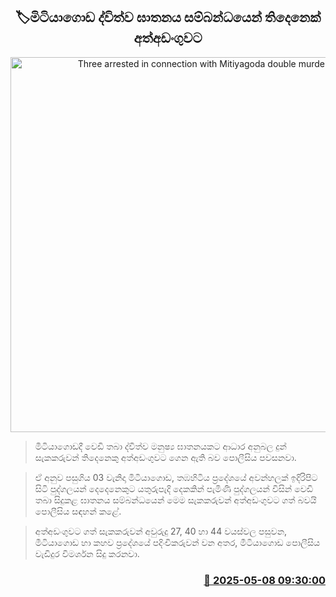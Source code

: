 <p align='center'><b><h2 align='center' title='Three arrested in connection with Mitiyagoda double murder'>🏷මිටියාගොඩ ද්විත්ව ඝාතනය සම්බන්ධයෙන් තිදෙනෙක් අත්අඩංගුවට</h2></b></p>
<p align='center'><img src='https://helakuru.sgp1.cdn.digitaloceanspaces.com/esana/images/lib/arrested2[1].jpg' width='600' alt='Three arrested in connection with Mitiyagoda double murder'></p>

> මිටියාගොඩදී වෙඩි තබා ද්විත්ව මනුෂ්‍ය ඝාතනයකට ආධාර අනුබල දුන් සැකකරුවන් තිදෙනෙකු අත්අඩංගුවට ගෙන ඇති බව පොලීසිය පවසනවා.

> ඒ අනුව පසුගිය 03 වැනිදා මිටියාගොඩ, තඹහිටිය ප්‍රදේශයේ අවන්හලක් ඉදිරිපිට සිටි පුද්ගලයන් දෙදෙනෙකුට යතුරුපැදි දෙකකින් පැමිණි පුද්ගලයන් විසින් වෙඩි තබා සිදුකළ ඝාතනය සම්බන්ධයෙන් මෙම සැකකරුවන් අත්අඩංගුවට ගත් බවයි පොලීසිය සඳහන් කළේ.

> අත්අඩංගුවට ගත් සැකකරුවන් අවුරුදු 27, 40 හා 44 වයස්වල පසුවන, මීටියාගොඩ හා කහව ප්‍රදේශයේ පදිංචිකරුවන් වන අතර, මීටියාගොඩ පොලීසිය වැඩිදුර විමර්ශන සිදු කරනවා.



<h3 align='right'><a href='https://www.helakuru.lk/esana/p/109916/'>📅 2025-05-08 09:30:00</a></h3>

